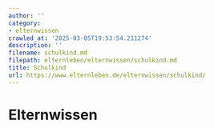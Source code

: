 ```yaml
---
author: ''
category:
- elternwissen
crawled_at: '2025-03-05T19:53:54.211274'
description: ''
filename: schulkind.md
filepath: elternleben/elternwissen/schulkind.md
title: Schulkind
url: https://www.elternleben.de/elternwissen/schulkind/
---
```


#  Elternwissen

